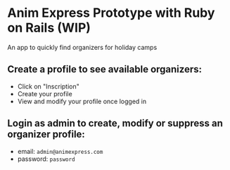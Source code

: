 # Anim Express Prototype with Ruby on Rails (WIP)

An app to quickly find organizers for holiday camps

## Create a profile to see available organizers:
- Click on "Inscription"
- Create your profile
- View and modify your profile once logged in

## Login as admin to create, modify or suppress an organizer profile:
- email: `admin@animexpress.com`
- password: `password`


